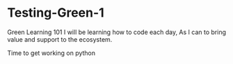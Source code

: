 # Testing-Green-1
Green Learning 101
I will be learning how to code each day, As I can to bring value and support to the ecosystem.

Time to get working on python
